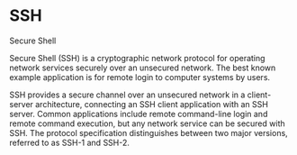 # SSH


Secure Shell

Secure Shell (SSH) is a cryptographic network protocol for operating
network services securely over an unsecured network. The best known
example application is for remote login to computer systems by users.

SSH provides a secure channel over an unsecured network in a
client-server architecture, connecting an SSH client application with an
SSH server. Common applications include remote command-line login and
remote command execution, but any network service can be secured with
SSH. The protocol specification distinguishes between two major
versions, referred to as SSH-1 and SSH-2.

